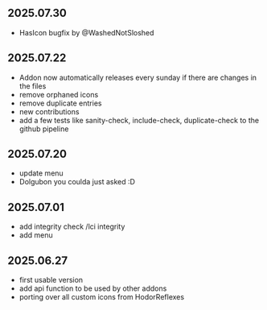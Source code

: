 ## 2025.07.30
- HasIcon bugfix by @WashedNotSloshed

## 2025.07.22
- Addon now automatically releases every sunday if there are changes in the files
- remove orphaned icons
- remove duplicate entries
- new contributions
- add a few tests like sanity-check, include-check, duplicate-check to the github pipeline

## 2025.07.20
- update menu
- Dolgubon you coulda just asked :D

## 2025.07.01
- add integrity check /lci integrity
- add menu

## 2025.06.27
- first usable version
- add api function to be used by other addons
- porting over all custom icons from HodorReflexes